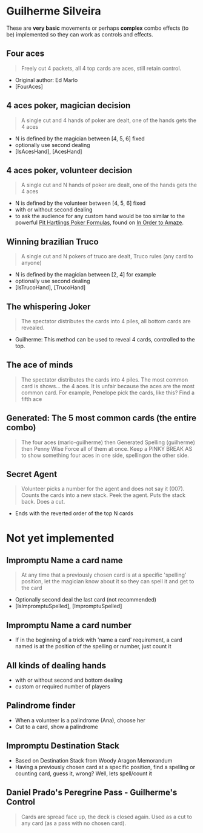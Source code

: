 # Guilherme Silveira

These are **very basic** movements or perhaps **complex** combo effects (to be) implemented
so they can work as controls and effects.

## Four aces
> Freely cut 4 packets, all 4 top cards are aces, still retain control.
- Original author: Ed Marlo
- [FourAces]

## 4 aces poker, magician decision
> A single cut and 4 hands of poker are dealt, one of the hands gets the 4 aces
- N is defined by the magician between [4, 5, 6] fixed
- optionally use second dealing
- [IsAcesHand], [AcesHand]

## 4 aces poker, volunteer decision
> A single cut and N hands of poker are dealt, one of the hands gets the 4 aces
- N is defined by the volunteer between [4, 5, 6] fixed
- with or without second dealing
- to ask the audience for any custom hand would be too similar to the powerful
  [Pit Hartlings Poker Formulas](https://www.youtube.com/watch?v=v1PuKN-w4-s),
  found on [In Order to Amaze](http://www.inordertoamaze.com/).

## Winning brazilian Truco
> A single cut and N pokers of truco are dealt, Truco rules (any card to anyone)
- N is defined by the magician between [2, 4] for example
- optionally use second dealing
- [IsTrucoHand], [TrucoHand]

## The whispering Joker
> The spectator distributes the cards into 4 piles, all bottom cards are revealed.
- Guilherme: This method can be used to reveal 4 cards, controlled to the top.

## The ace of minds
> The spectator distributes the cards into 4 piles. The most common card is shows... the 4 aces.
> It is unfair because the aces are the most common card. For example, Penelope pick the cards, like this?
> Find a fifth ace

## Generated: The 5 most common cards (the entire combo)
> The four aces (marlo-guilherme) then Generated Spelling (guilherme) then 
> Penny Wise Force all of them at once. Keep a PINKY BREAK AS to show something
> four aces in one side, spellingon the other side. 

## Secret Agent
> Volunteer picks a number for the agent and does not say it (007).
> Counts the cards into a new stack. Peek the agent. Puts the stack back.
> Does a cut.
- Ends with the reverted order of the top N cards

# Not yet implemented

## Impromptu Name a card name
> At any time that a previously chosen card is at a specific 'spelling' position, let
> the magician know about it so they can spell it and get to the card
- Optionally second deal the last card (not recommended)
- [IsImpromptuSpelled], [ImpromptuSpelled]

## Impromptu Name a card number
- If in the beginning of a trick with 'name a card' requirement, a card named is at the position
  of the spelling or number, just count it
  
## All kinds of dealing hands
- with or without second and bottom dealing
- custom or required number of players

## Palindrome finder
- When a volunteer is a palindrome (Ana), choose her
- Cut to a card, show a palindrome

## Impromptu Destination Stack
- Based on Destination Stack from Woody Aragon Memorandum
- Having a previously chosen card at a specific position, find a spelling or counting card, guess it, wrong? Well, lets spell/count it

## Daniel Prado's Peregrine Pass - Guilherme's Control
> Cards are spread face up, the deck is closed again.
> Used as a cut to any card (as a pass with no chosen card).

